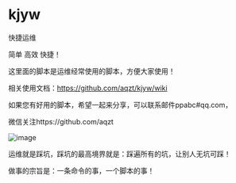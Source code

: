 kjyw
===========

快捷运维

简单 高效 快捷！

这里面的脚本是运维经常使用的脚本，方便大家使用！

相关使用文档：https://github.com/aqzt/kjyw/wiki

如果您有好用的脚本，希望一起来分享，可以联系邮件ppabc#qq.com，

微信关注https://github.com/aqzt

![image](https://github.com/aqzt/kjyw/raw/master/images/aqzt.jpg)

运维就是踩坑，踩坑的最高境界就是：踩遍所有的坑，让别人无坑可踩！

做事的宗旨是：一条命令的事，一个脚本的事！

